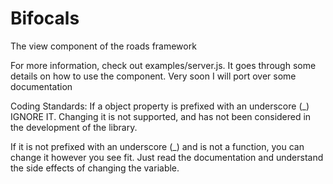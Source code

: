 Bifocals
==========

The view component of the roads framework

For more information, check out examples/server.js. It goes through some details on how to use the component.
Very soon I will port over some documentation

Coding Standards:
If a object property is prefixed with an underscore (_) IGNORE IT. Changing it is not supported, and has not been considered in the development of the library.

If it is not prefixed with an underscore (_) and is not a function, you can change it however you see fit. Just read the documentation and understand the side effects of changing the variable.
